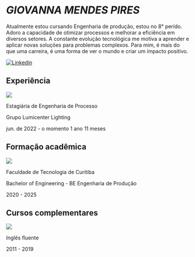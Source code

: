 # *GIOVANNA MENDES PIRES*
Atualmente estou cursando Engenharia de produção, estou no 8° perído. Adoro a capacidade de otimizar processos e melhorar a eficiência em diversos setores. A constante evolução tecnológica me motiva a aprender e aplicar novas soluções para problemas complexos. Para mim, é mais do que uma carreira, é uma forma de ver o mundo e criar um impacto positivo.

[![Linkedin](https://media.licdn.com/dms/image/C560BAQHaVYd13rRz3A/company-logo_100_100/0/1638831590218/linkedin_logo?e=2147483647&v=beta&t=wQTMb6WSKjpi2vWVLKyWcrO7wtW-3uoVDhQ7ka58vhA)](https://www.linkedin.com/in/giovanna-mendes-576460179?utm_source=share&utm_campaign=share_via&utm_content=profile&utm_medium=ios_app)

## Experiência
<img src="https://media.licdn.com/dms/image/C510BAQE59VTmdycTVw/company-logo_100_100/0/1631315414283?e=2147483647&v=beta&t=pjMQ-VL0gfpmiyDAIrFmcE-bWl_FiSrgCS2v2pnUARw"> 

Estagiária de Engenharia de Processo 

Grupo Lumicenter Lighting

jun. de 2022 - o momento 1 ano 11 meses

## Formação acadêmica
<img src="https://media.licdn.com/dms/image/C4E0BAQHkdEayqw3jOw/company-logo_100_100/0/1631324757793?e=2147483647&v=beta&t=8MEL-7komf7mJ45xyNdFssiFge-0Mu6Br4P5NqxQZ9U">

Faculdade de Tecnologia de Curitiba

Bachelor of Engineering - BE Engenharia de Produção

2020 - 2025

## Cursos complementares 
<img src="https://media.licdn.com/dms/image/D4D0BAQEoUXRZTtpruA/company-logo_100_100/0/1712079916559/influx_english_school_logo?e=2147483647&v=beta&t=4A3iGxag0-jny8xSx58KzPqtHBZvxzfdBLZDDkFm5os">

Inglês fluente

2011 - 2019
